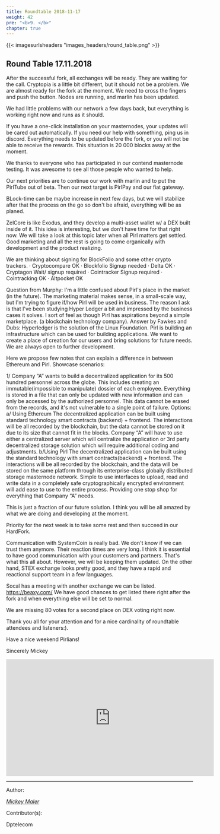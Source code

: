 ```yaml
---
title: Roundtable 2018-11-17
weight: 42
pre: "<b>9. </b>"
chapter: true
---
```


{{< imagesurlsheaders "images_headers/round_table.png"  >}}



## Round Table 17.11.2018

After the successful fork, all exchanges will be ready. They are waiting for the call. Cryptopia is a little bit different, but it should not be a problem. We are almost ready for the fork at the moment.
We need to cross the fingers and push the button.
Nodes are running, and marlin has been updated.

We had little problems with our network a few days back, but everything is working right now and runs as it should.

If you have a one-click installation on your masternodes, your updates will be cared out automatically. If you need our help with something, ping us in discord. Everything needs to be updated before the fork, or you will not be able to receive the rewards. This situation is 20 000 blocks away at the moment.

We thanks to everyone who has participated in our contend masternode testing. It was awesome to see all those people who wanted to help.

Our next priorities are to continue our work with marlin and to put the PirlTube out of beta. Then our next target is PirlPay and our fiat gateway.

BLock-time can be maybe increase in next few days, but we will stabilize after that the process on the go so don't be afraid, everything will be as planed.

ZelCore is like Exodus, and they develop a multi-asset wallet w/ a DEX built inside of it. This idea is interesting, but we don't have time for that right now. We will take a look at this topic later when all Pirl matters get settled.
Good marketing and all the rest is going to come organically with development and the product realizing.

We are thinking about signing for BlockFolio and some other crypto trackers.
·         Cryptocompare    OK
·         Blockfolio       Signup needed
·         Delta            OK
·         Cryptagon        Wait/ signup required
·         Cointracker      Signup required
·         Cointracking     OK
·         Altpocket        OK

Question from Murphy:
I'm a little confused about Pirl's place in the market (in the future).  The marketing material makes sense, in a small-scale way, but I'm trying to figure if/how Pirl will be used in business.  The reason I ask is that I've been studying Hyper Ledger a bit and impressed by the business cases it solves.  I sort of feel as though Pirl has aspirations beyond a simple marketplace. (a blockchain technology company).
Answer by Fawkes and Dubs:
Hyperledger is the solution of the Linux Foundation. Pirl is building an infrastructure which can be used for building applications. We want to create a place of creation for our users and bring solutions for future needs.  We are always open to further development.

Here we propose few notes that can explain a difference in between Ethereum and Pirl.
Showcase scenarios:

1/ Company “A” wants to build a decentralized application for its 500 hundred personnel across the globe. This includes creating an immutable(impossible to manipulate) dossier of each employee. Everything is stored in a file that can only be updated with new information and can only be accessed by the authorized personnel. This data cannot be erased from the records, and it's not vulnerable to a single point of failure.
Options:
a/ Using Ethereum
The decentralized application can be built using standard technology smart contracts (backend) + frontend. The interactions will be all recorded by the blockchain, but the data cannot be stored on it due to its size that cannot fit in the blocks. Company “A” will have to use either a centralized server which will centralize the application or 3rd party decentralized storage solution which will require additional coding and adjustments.
b/Using Pirl
The decentralized application can be built using the standard technology with smart contracts(backend) + frontend. The interactions will be all recorded by the blockchain, and the data will be stored on the same platform through its enterprise-class globally distributed storage masternode network. Simple to use interfaces to upload, read and write data in a completely safe cryptographically encrypted environment will add ease to use to the entire process. Providing one stop shop for everything that Company “A” needs.

This is just a fraction of our future solution. I think you will be all amazed by what we are doing and developing at the moment.

Priority for the next week is to take some rest and then succeed in our HardFork.

Communication with SystemCoin is really bad. We don't know if we can trust them anymore. Their reaction times are very long. I think it is essential to have good communication with your customers and partners. That's what this all about. However, we will be keeping them updated.
On the other hand, STEX exchange looks pretty good, and they have a rapid and reactional support team in a few languages.

Socal has a meeting with another exchange we can be listed. https://beaxy.com/ We have good chances to get listed there right after the fork and when everything else will be set to normal.

We are missing 80 votes for a second place on DEX voting right now.

Thank you all for your attention and for a nice cardinality of roundtable attendees and  listeners:).

Have a nice weekend Pirlians!




Sincerely Mickey



<iframe width="560" height="315" src="https://share.pirltube.com/content/video/0x742bc2577b6af96ba973ccf3fe53770e7de0bb0307903e6c0d534f35e7f06b6d" frameborder="0" allow="accelerometer; autoplay; encrypted-media; gyroscope; picture-in-picture" allowfullscreen></iframe>


---
Author:


_[Mickey Maler](https://twitter.com/MickeyMaler)_


Contributor(s):


Dptelecom
